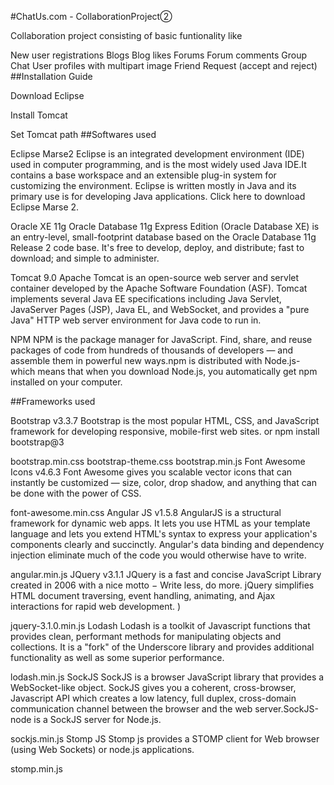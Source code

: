    #ChatUs.com - CollaborationProject②

Collaboration project consisting of basic funtionality like

New user registrations
Blogs
Blog likes
Forums
Forum comments
Group Chat
User profiles with multipart image
Friend Request (accept and reject)
##Installation Guide

 Download Eclipse

 Install Tomcat

 Set Tomcat path
##Softwares used

Eclipse Marse2 Eclipse is an integrated development environment (IDE) used in computer programming, and is the most widely used Java IDE.It contains a base workspace and an extensible plug-in system for customizing the environment. Eclipse is written mostly in Java and its primary use is for developing Java applications. Click here to download Eclipse Marse 2.

Oracle XE 11g Oracle Database 11g Express Edition (Oracle Database XE) is an entry-level, small-footprint database based on the Oracle Database 11g Release 2 code base. It's free to develop, deploy, and distribute; fast to download; and simple to administer.

Tomcat 9.0 Apache Tomcat is an open-source web server and servlet container developed by the Apache Software Foundation (ASF). Tomcat implements several Java EE specifications including Java Servlet, JavaServer Pages (JSP), Java EL, and WebSocket, and provides a "pure Java" HTTP web server environment for Java code to run in.

NPM NPM is the package manager for JavaScript. Find, share, and reuse packages of code from hundreds of thousands of developers — and assemble them in powerful new ways.npm is distributed with Node.js- which means that when you download Node.js, you automatically get npm installed on your computer.

##Frameworks used

Bootstrap v3.3.7 Bootstrap is the most popular HTML, CSS, and JavaScript framework for developing responsive, mobile-first web sites. or npm install bootstrap@3

bootstrap.min.css
bootstrap-theme.css
bootstrap.min.js
Font Awesome Icons v4.6.3 Font Awesome gives you scalable vector icons that can instantly be customized — size, color, drop shadow, and anything that can be done with the power of CSS.

font-awesome.min.css
Angular JS v1.5.8 AngularJS is a structural framework for dynamic web apps. It lets you use HTML as your template language and lets you extend HTML's syntax to express your application's components clearly and succinctly. Angular's data binding and dependency injection eliminate much of the code you would otherwise have to write.

angular.min.js
JQuery v3.1.1 JQuery is a fast and concise JavaScript Library created in 2006 with a nice motto − Write less, do more. jQuery simplifies HTML document traversing, event handling, animating, and Ajax interactions for rapid web development. )

jquery-3.1.0.min.js
Lodash Lodash is a toolkit of Javascript functions that provides clean, performant methods for manipulating objects and collections. It is a "fork" of the Underscore library and provides additional functionality as well as some superior performance.

lodash.min.js
SockJS SockJS is a browser JavaScript library that provides a WebSocket-like object. SockJS gives you a coherent, cross-browser, Javascript API which creates a low latency, full duplex, cross-domain communication channel between the browser and the web server.SockJS-node is a SockJS server for Node.js.

sockjs.min.js
Stomp JS Stomp js provides a STOMP client for Web browser (using Web Sockets) or node.js applications.

stomp.min.js
